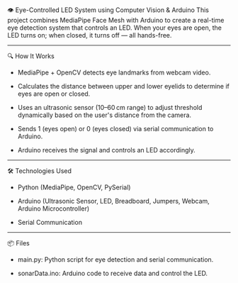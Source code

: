 👁️ Eye-Controlled LED System using Computer Vision & Arduino
This project combines MediaPipe Face Mesh with Arduino to create a real-time eye detection system that controls an LED. When your eyes are open, the LED turns on; when closed, it turns off — all hands-free.

---

🔍 How It Works
- MediaPipe + OpenCV detects eye landmarks from webcam video.

- Calculates the distance between upper and lower eyelids to determine if eyes are open or closed.

- Uses an ultrasonic sensor (10–60 cm range) to adjust threshold dynamically based on the user's distance from the camera.

- Sends 1 (eyes open) or 0 (eyes closed) via serial communication to Arduino.

- Arduino receives the signal and controls an LED accordingly.

---

🛠️ Technologies Used

- Python (MediaPipe, OpenCV, PySerial)

- Arduino (Ultrasonic Sensor, LED, Breadboard, Jumpers, Webcam, Arduino Microcontroller)

- Serial Communication

---

📦 Files

- main.py: Python script for eye detection and serial communication.

- sonarData.ino: Arduino code to receive data and control the LED.
